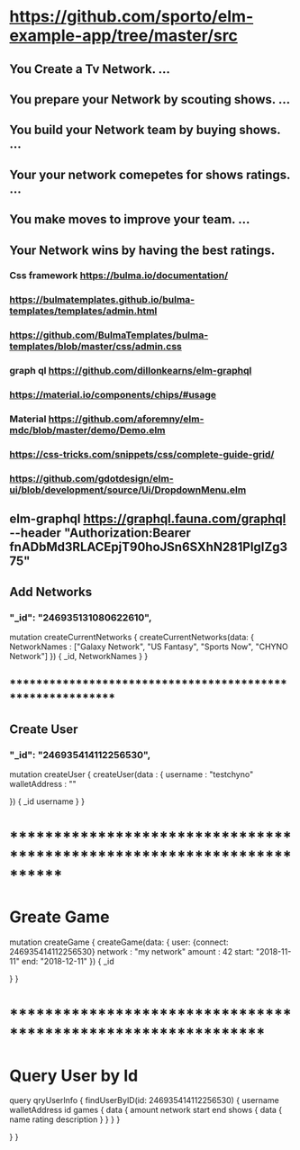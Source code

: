 # https://github.com/sporto/elm-example-app/tree/master/src

## You Create a Tv Network. ...
## You prepare your Network by scouting shows. ...
## You build your Network team by buying shows. ...
## Your your network  comepetes for shows ratings. ...
## You make moves to improve your team. ...
##  Your Network wins by having the best ratings.

### Css framework https://bulma.io/documentation/
### https://bulmatemplates.github.io/bulma-templates/templates/admin.html
### https://github.com/BulmaTemplates/bulma-templates/blob/master/css/admin.css
### graph ql https://github.com/dillonkearns/elm-graphql


### https://material.io/components/chips/#usage
### Material https://github.com/aforemny/elm-mdc/blob/master/demo/Demo.elm
### https://css-tricks.com/snippets/css/complete-guide-grid/
### https://github.com/gdotdesign/elm-ui/blob/development/source/Ui/DropdownMenu.elm

## elm-graphql https://graphql.fauna.com/graphql --header "Authorization:Bearer fnADbMd3RLACEpjT90hoJSn6SXhN281PIgIZg375"

## Add Networks
### "_id": "246935131080622610",
 mutation  createCurrentNetworks {
createCurrentNetworks(data: {
  NetworkNames : ["Galaxy Network", 
    "US Fantasy", 
    "Sports Now", "CHYNO Network"]
})
  {
    _id,
    NetworkNames
  }
}

 



 ## **********************************************************
 ## Create User
 ###  "_id": "246935414112256530",
 mutation  createUser {
createUser(data : {
  username : "testchyno"
  walletAddress : ""
 
  
})
  {
    _id
    username
  }
}

# **********************************************************************
# Greate Game
mutation  createGame {
 createGame(data: {
   user: {connect: 246935414112256530}
  network : "my network"
  amount : 42
  start: "2018-11-11"
  end: "2018-12-11"
})
  {
    _id
    
  }
}

# *************************************************************
# Query User by Id
query qryUserInfo {
  findUserByID(id: 246935414112256530) {
    username
    walletAddress
    id
    games {
      data {
        amount
        network
        start
        end
        shows {
          data {
            name
            rating
            description
          }
        }
      }
    }
   
  }
}